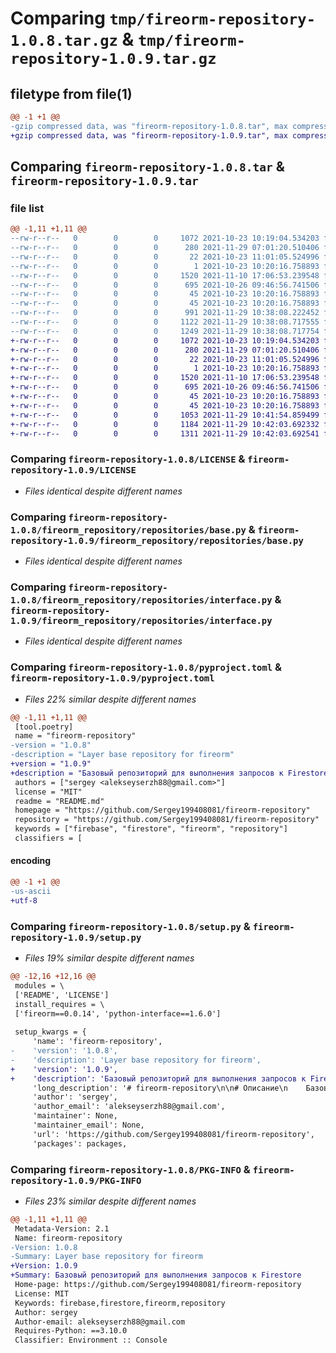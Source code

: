 # Comparing `tmp/fireorm-repository-1.0.8.tar.gz` & `tmp/fireorm-repository-1.0.9.tar.gz`

## filetype from file(1)

```diff
@@ -1 +1 @@
-gzip compressed data, was "fireorm-repository-1.0.8.tar", max compression
+gzip compressed data, was "fireorm-repository-1.0.9.tar", max compression
```

## Comparing `fireorm-repository-1.0.8.tar` & `fireorm-repository-1.0.9.tar`

### file list

```diff
@@ -1,11 +1,11 @@
--rw-r--r--   0        0        0     1072 2021-10-23 10:19:04.534203 fireorm-repository-1.0.8/LICENSE
--rw-r--r--   0        0        0      280 2021-11-29 07:01:20.510406 fireorm-repository-1.0.8/README.md
--rw-r--r--   0        0        0       22 2021-10-23 11:01:05.524996 fireorm-repository-1.0.8/fireorm_repository/__init__.py
--rw-r--r--   0        0        0        1 2021-10-23 10:20:16.758893 fireorm-repository-1.0.8/fireorm_repository/repositories/__init__.py
--rw-r--r--   0        0        0     1520 2021-11-10 17:06:53.239548 fireorm-repository-1.0.8/fireorm_repository/repositories/base.py
--rw-r--r--   0        0        0      695 2021-10-26 09:46:56.741506 fireorm-repository-1.0.8/fireorm_repository/repositories/interface.py
--rw-r--r--   0        0        0       45 2021-10-23 10:20:16.758893 fireorm-repository-1.0.8/fireorm_repository/types/__init__.py
--rw-r--r--   0        0        0       45 2021-10-23 10:20:16.758893 fireorm-repository-1.0.8/fireorm_repository/types/types.py
--rw-r--r--   0        0        0      991 2021-11-29 10:38:08.222452 fireorm-repository-1.0.8/pyproject.toml
--rw-r--r--   0        0        0     1122 2021-11-29 10:38:08.717555 fireorm-repository-1.0.8/setup.py
--rw-r--r--   0        0        0     1249 2021-11-29 10:38:08.717754 fireorm-repository-1.0.8/PKG-INFO
+-rw-r--r--   0        0        0     1072 2021-10-23 10:19:04.534203 fireorm-repository-1.0.9/LICENSE
+-rw-r--r--   0        0        0      280 2021-11-29 07:01:20.510406 fireorm-repository-1.0.9/README.md
+-rw-r--r--   0        0        0       22 2021-10-23 11:01:05.524996 fireorm-repository-1.0.9/fireorm_repository/__init__.py
+-rw-r--r--   0        0        0        1 2021-10-23 10:20:16.758893 fireorm-repository-1.0.9/fireorm_repository/repositories/__init__.py
+-rw-r--r--   0        0        0     1520 2021-11-10 17:06:53.239548 fireorm-repository-1.0.9/fireorm_repository/repositories/base.py
+-rw-r--r--   0        0        0      695 2021-10-26 09:46:56.741506 fireorm-repository-1.0.9/fireorm_repository/repositories/interface.py
+-rw-r--r--   0        0        0       45 2021-10-23 10:20:16.758893 fireorm-repository-1.0.9/fireorm_repository/types/__init__.py
+-rw-r--r--   0        0        0       45 2021-10-23 10:20:16.758893 fireorm-repository-1.0.9/fireorm_repository/types/types.py
+-rw-r--r--   0        0        0     1053 2021-11-29 10:41:54.859499 fireorm-repository-1.0.9/pyproject.toml
+-rw-r--r--   0        0        0     1184 2021-11-29 10:42:03.692332 fireorm-repository-1.0.9/setup.py
+-rw-r--r--   0        0        0     1311 2021-11-29 10:42:03.692541 fireorm-repository-1.0.9/PKG-INFO
```

### Comparing `fireorm-repository-1.0.8/LICENSE` & `fireorm-repository-1.0.9/LICENSE`

 * *Files identical despite different names*

### Comparing `fireorm-repository-1.0.8/fireorm_repository/repositories/base.py` & `fireorm-repository-1.0.9/fireorm_repository/repositories/base.py`

 * *Files identical despite different names*

### Comparing `fireorm-repository-1.0.8/fireorm_repository/repositories/interface.py` & `fireorm-repository-1.0.9/fireorm_repository/repositories/interface.py`

 * *Files identical despite different names*

### Comparing `fireorm-repository-1.0.8/pyproject.toml` & `fireorm-repository-1.0.9/pyproject.toml`

 * *Files 22% similar despite different names*

```diff
@@ -1,11 +1,11 @@
 [tool.poetry]
 name = "fireorm-repository"
-version = "1.0.8"
-description = "Layer base repository for fireorm"
+version = "1.0.9"
+description = "Базовый репозиторий для выполнения запросов к Firestore"
 authors = ["sergey <alekseyserzh88@gmail.com>"]
 license = "MIT"
 readme = "README.md"
 homepage = "https://github.com/Sergey199408081/fireorm-repository"
 repository = "https://github.com/Sergey199408081/fireorm-repository"
 keywords = ["firebase", "firestore", "fireorm", "repository"]
 classifiers = [
```

#### encoding

```diff
@@ -1 +1 @@
-us-ascii
+utf-8
```

### Comparing `fireorm-repository-1.0.8/setup.py` & `fireorm-repository-1.0.9/setup.py`

 * *Files 19% similar despite different names*

```diff
@@ -12,16 +12,16 @@
 modules = \
 ['README', 'LICENSE']
 install_requires = \
 ['fireorm==0.0.14', 'python-interface==1.6.0']
 
 setup_kwargs = {
     'name': 'fireorm-repository',
-    'version': '1.0.8',
-    'description': 'Layer base repository for fireorm',
+    'version': '1.0.9',
+    'description': 'Базовый репозиторий для выполнения запросов к Firestore',
     'long_description': '# fireorm-repository\n\n# Описание\n    Базовый репозиторий для выполнения запросов к Firestore\n\n# Зависимости\n    Python, Pip\n    Файл доступа к Firestore\n\n# Установка\n    pip install fireorm-repository',
     'author': 'sergey',
     'author_email': 'alekseyserzh88@gmail.com',
     'maintainer': None,
     'maintainer_email': None,
     'url': 'https://github.com/Sergey199408081/fireorm-repository',
     'packages': packages,
```

### Comparing `fireorm-repository-1.0.8/PKG-INFO` & `fireorm-repository-1.0.9/PKG-INFO`

 * *Files 23% similar despite different names*

```diff
@@ -1,11 +1,11 @@
 Metadata-Version: 2.1
 Name: fireorm-repository
-Version: 1.0.8
-Summary: Layer base repository for fireorm
+Version: 1.0.9
+Summary: Базовый репозиторий для выполнения запросов к Firestore
 Home-page: https://github.com/Sergey199408081/fireorm-repository
 License: MIT
 Keywords: firebase,firestore,fireorm,repository
 Author: sergey
 Author-email: alekseyserzh88@gmail.com
 Requires-Python: ==3.10.0
 Classifier: Environment :: Console
```

